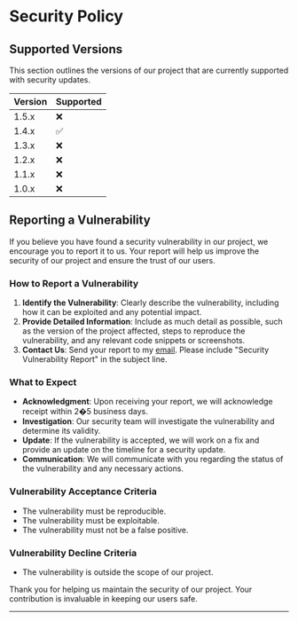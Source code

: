 # Security Policy

## Supported Versions

This section outlines the versions of our project that are currently supported with security updates.

| Version | Supported          |
|---------|--------------------|
| 1.5.x   | :x: |
| 1.4.x   | :white_check_mark: |
| 1.3.x   | :x: |
| 1.2.x   | :x:                |
| 1.1.x   | :x:                |
| 1.0.x   | :x:                |

## Reporting a Vulnerability

If you believe you have found a security vulnerability in our project, we encourage you to report it to us. Your report will help us improve the security of our project and ensure the trust of our users.

### How to Report a Vulnerability

1. **Identify the Vulnerability**: Clearly describe the vulnerability, including how it can be exploited and any potential impact.
2. **Provide Detailed Information**: Include as much detail as possible, such as the version of the project affected, steps to reproduce the vulnerability, and any relevant code snippets or screenshots.
3. **Contact Us**: Send your report to my [email](mailto:Nirt_12023@outlook.com). Please include "Security Vulnerability Report" in the subject line.

### What to Expect

- **Acknowledgment**: Upon receiving your report, we will acknowledge receipt within 2�5 business days.
- **Investigation**: Our security team will investigate the vulnerability and determine its validity.
- **Update**: If the vulnerability is accepted, we will work on a fix and provide an update on the timeline for a security update.
- **Communication**: We will communicate with you regarding the status of the vulnerability and any necessary actions.

### Vulnerability Acceptance Criteria

- The vulnerability must be reproducible.
- The vulnerability must be exploitable.
- The vulnerability must not be a false positive.

### Vulnerability Decline Criteria

- The vulnerability is outside the scope of our project.

Thank you for helping us maintain the security of our project. Your contribution is invaluable in keeping our users safe.

---
